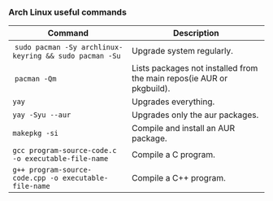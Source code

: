 ### Arch Linux useful commands
| **Command** | **Description** |
| --------------|-------------------|
| `sudo pacman -Sy archlinux-keyring && sudo pacman -Su` | Upgrade system regularly. |
| `pacman -Qm` | Lists packages not installed from the main repos(ie AUR or pkgbuild). |
| `yay` | Upgrades everything. |
| `yay -Syu --aur` | Upgrades only the aur packages. |
| `makepkg -si` | Compile and install an AUR package. |
| `gcc program-source-code.c -o executable-file-name` | Compile a C program. |
| `g++ program-source-code.cpp -o executable-file-name` | Compile a C++ program. |

 
